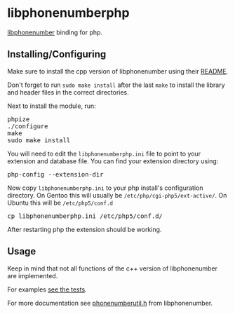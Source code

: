 libphonenumberphp
==================

[libphonenumber](http://code.google.com/p/libphonenumber/) binding for php.


Installing/Configuring
----------------------

Make sure to install the cpp version of libphonenumber using their [README](http://code.google.com/p/libphonenumber/source/browse/trunk/cpp/README).

Don't forget to run `sudo make install` after the last `make` to install the library and header files in the correct directories.

Next to install the module, run:

<pre>
phpize
./configure
make
sudo make install
</pre>

You will need to edit the `libphonenumberphp.ini` file to point to your extension and database file. You can find your extension directory using:

<pre>
php-config --extension-dir
</pre>

Now copy `libphonenumberphp.ini` to your php install's configuration directory. On Gentoo this will usually be `/etc/php/cgi-php5/ext-active/`. On Ubuntu this will be `/etc/php5/conf.d`

<pre>
cp libphonenumberphp.ini /etc/php5/conf.d/
</pre>

After restarting php the extension should be working.


Usage
-----

Keep in mind that not all functions of the c++ version of libphonenumber are implemented.

For examples [see the tests](https://github.com/ErikDubbelboer/libphonenumberphp/blob/master/tests/libphonenumber_01.phpt).

For more documentation see [phonenumberutil.h](http://code.google.com/p/libphonenumber/source/browse/trunk/cpp/src/phonenumbers/phonenumberutil.h) from libphonenumber.

